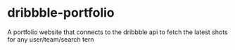 # dribbble-portfolio
A portfolio website that connects to the dribbble api to fetch the latest shots for any user/team/search tern 
